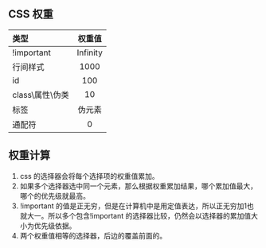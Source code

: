 ## CSS 权重
类型 | 权重值 
:- | :-: 
!important | Infinity 
行间样式 | 1000
id | 100
class\属性\伪类 | 10
标签 | 伪元素
通配符 | 0

## 权重计算
1. css 的选择器会将每个选择项的权重值累加。
2. 如果多个选择器选中同一个元素，那么根据权重累加结果，哪个累加值最大，哪个的优先级就最高。
3. !important 的值是正无穷，但是在计算机中是用定值表达，所以正无穷加1也就大一。所以多个包含!important 的选择器比较，仍然会以选择器的累加值大小为优先级依据。
4. 两个权重值相等的选择器，后边的覆盖前面的。